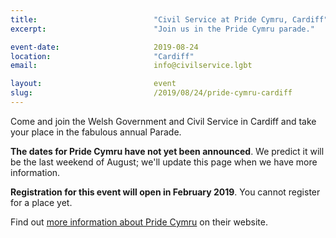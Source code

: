 ```yaml
---
title:  						"Civil Service at Pride Cymru, Cardiff"
excerpt:	  					"Join us in the Pride Cymru parade."

event-date:	 					2019-08-24
location: 						"Cardiff"
email: 							info@civilservice.lgbt

layout: 						event
slug:							/2019/08/24/pride-cymru-cardiff
---
```


Come and join the Welsh Government and Civil Service in Cardiff and take your place in the fabulous annual Parade.

**The dates for Pride Cymru have not yet been announced**. We predict it will be the last weekend of August; we'll update this page when we have more information.

**Registration for this event will open in February 2019**. You cannot register for a place yet.

Find out [more information about Pride Cymru](http://www.pridecymru.co.uk/events/event/pride-cymrus-big-weekend/) on their website.